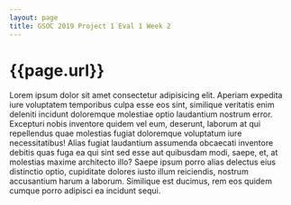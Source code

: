 ```yaml
---
layout: page
title: GSOC 2019 Project 1 Eval 1 Week 2
---
```

<h1>{{page.url}}</h1>
Lorem ipsum dolor sit amet consectetur adipisicing elit. Aperiam expedita iure voluptatem temporibus culpa esse eos sint, similique veritatis enim deleniti incidunt doloremque molestiae optio laudantium nostrum error. Excepturi nobis inventore quidem vel eum, deserunt, laborum at qui repellendus quae molestias fugiat doloremque voluptatum iure necessitatibus! Alias fugiat laudantium assumenda obcaecati inventore debitis quas fuga ea qui sint sed esse aut quibusdam modi, saepe, et, at molestias maxime architecto illo? Saepe ipsum porro alias delectus eius distinctio optio, cupiditate dolores iusto illum reiciendis, nostrum accusantium harum a laborum. Similique est ducimus, rem eos quidem cumque porro adipisci ea incidunt sequi.